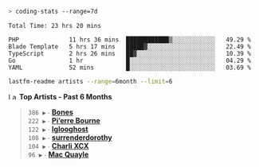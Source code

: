 ```zsh
> coding-stats --range=7d
```

<!--START_SECTION:waka-->

```text
Total Time: 23 hrs 20 mins

PHP              11 hrs 36 mins  ████████████▒░░░░░░░░░░░░   49.29 %
Blade Template   5 hrs 17 mins   █████▓░░░░░░░░░░░░░░░░░░░   22.49 %
TypeScript       2 hrs 26 mins   ██▓░░░░░░░░░░░░░░░░░░░░░░   10.39 %
Go               1 hr            █░░░░░░░░░░░░░░░░░░░░░░░░   04.29 %
YAML             52 mins         █░░░░░░░░░░░░░░░░░░░░░░░░   03.69 %
```

<!--END_SECTION:waka-->

```zsh
lastfm-readme artists --range=6month --limit=6
```

<!--START_LASTFM_ARTISTS:{"period": "6month", "rows": 6}-->
<a href="https://last.fm" target="_blank"><img src="https://user-images.githubusercontent.com/17434202/215290617-e793598d-d7c9-428f-9975-156db1ba89cc.svg" alt="Last.fm Logo" width="18" height="13"/></a> **Top Artists - Past 6 Months**

> `386 ▶️` ∙ **[Bones](https://www.last.fm/music/Bones)**<br/>
> `222 ▶️` ∙ **[Pi’erre Bourne](https://www.last.fm/music/Pi%E2%80%99erre+Bourne)**<br/>
> `122 ▶️` ∙ **[Iglooghost](https://www.last.fm/music/Iglooghost)**<br/>
> `108 ▶️` ∙ **[surrenderdorothy](https://www.last.fm/music/surrenderdorothy)**<br/>
> `104 ▶️` ∙ **[Charli XCX](https://www.last.fm/music/Charli+XCX)**<br/>
> `96 ▶️` ∙ **[Mac Quayle](https://www.last.fm/music/Mac+Quayle)**<br/>
<!--END_LASTFM_ARTISTS-->
